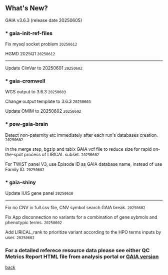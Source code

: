 ## What's New?

GAIA v3.6.3 (release date 20250605)

### * gaia-init-ref-files

Fix mysql socket problem  `20250612`

HGMD 2025Q1  `20250612`

----------------------------------------------------------------------------------------------------------------------------------------

Update ClinVar to 20250601  `20250602`

### * gaia-cromwell

WGS output to 3.6.3  `20250603`

Change output template to 3.6.3  `20250603`

Update OMIM to 20250602  `20250602`

### * pow-gaia-brain

Detect non-paternity etc immediately after each run's databases creation.  `20250602`

In the merge step, bgzip and tabix GAIA vcf file to reduce size for rapid on-the-spot process of LIRICAL subset.  `20250602`

For TWIST panel V3, use Episode ID as GAIA database name, instead of use Family ID.  `20250602`

### * gaia-shiny

Update IUIS gene panel  `20250610`

----------------------------------------------------------------------------------------------------------------------------------------

Fix no CNV in full.csv file, CNV symbol search GAIA break.  `20250602`

Fix App disconnection no variants for a combination of gene sybmols and phenotypic terms.  `20250602`

Add LIRICAL_rank to prioritize variant according to the HPO terms inputs by user.  `20250602`

### For a detailed referece resource data please see either QC Metrics Report HTML file from analysis portal or [GAIA version](./another-page_3.6.3_GAIA_version.html)

[back](./)
